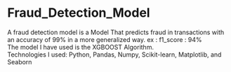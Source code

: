 # Fraud_Detection_Model
A fraud detection model is a Model That predicts fraud in transactions with an accuracy of 99% in a more generalized way. ex : f1_score : 94% <br>
The model I have used is the XGBOOST Algorithm. <br>
Technologies I used: Python, Pandas, Numpy, Scikit-learn, Matplotlib, and Seaborn <br>
